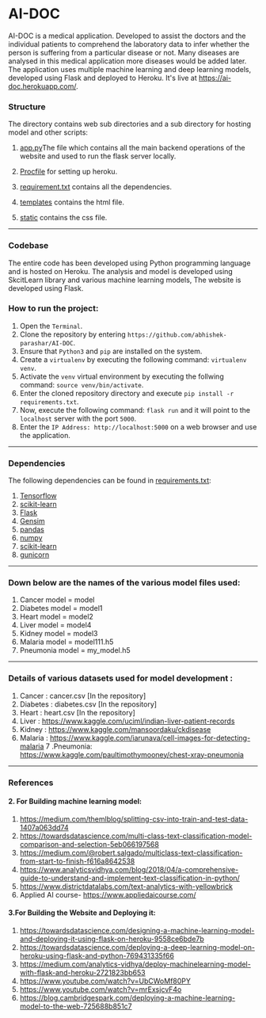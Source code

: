 # AI-DOC
AI-DOC is a medical application. Developed to assist the doctors and the individual patients to comprehend the laboratory data to infer whether the person is suffering from a particular disease or not. Many diseases are analysed in this medical application more diseases would be added later. The application uses multiple machine learning and deep learning models, developed using Flask and deployed to Heroku.
It's live at https://ai-doc.herokuapp.com/. 
### Structure

The directory contains web sub directories and a sub directory for hosting model and other scripts:

1. [app.py](https://github.com/abhishek-parashar/AI-DOC/blob/master/app.py)The file which contains all the main backend operations of the website and used to run the flask server locally.
   
2. [Procfile](https://github.com/abhishek-parashar/AI-DOC/blob/master/Procfile) for setting up heroku.

3. [requirement.txt](https://github.com/abhishek-parashar/AI-DOC/blob/master/requirements.txt) contains all the dependencies.

4. [templates](https://github.com/abhishek-parashar/AI-DOC/tree/master/templates) contains the html file.

5. [static](https://github.com/abhishek-parashar/AI-DOC/tree/master/static) contains the css file.
--- 
### Codebase

The entire code has been developed using Python programming language and is hosted on Heroku. The analysis and model is developed using SkcitLearn library and various machine learning models, The website is developed using Flask. 

### How to run the project:

  1. Open the `Terminal`.
  2. Clone the repository by entering `https://github.com/abhishek-parashar/AI-DOC`.
  3. Ensure that `Python3` and `pip` are installed on the system.
  4. Create a `virtualenv` by executing the following command: `virtualenv venv`.
  5. Activate the `venv` virtual environment by executing the follwing command: `source venv/bin/activate`.
  6. Enter the cloned repository directory and execute `pip install -r requirements.txt`.
  7. Now, execute the following command: `flask run` and it will point to the `localhost` server with the port `5000`.
  8. Enter the `IP Address: http://localhost:5000` on a web browser and use the application.
 --- 
### Dependencies

The following dependencies can be found in [requirements.txt](https://github.com/abhishek-parashar/Reddit-flair-detection/blob/master/requirements.txt):

  1. [Tensorflow](https://www.tensorflow.org/)
  2. [scikit-learn](https://scikit-learn.org/)
  3. [Flask](https://palletsprojects.com/p/flask/)
  4. [Gensim](https://radimrehurek.com/gensim/)
  5. [pandas](https://pandas.pydata.org/)
  6. [numpy](http://www.numpy.org/)
  7. [scikit-learn](https://scikit-learn.org/stable/index.html)
  8. [gunicorn](https://gunicorn.org/)
 --- 
### Down below are the names of the various model files used:
1. Cancer model = model
2. Diabetes model = model1
3. Heart model = model2
4. Liver model = model4
5. Kidney model = model3
6. Malaria model = model111.h5
7. Pneumonia model = my_model.h5
  
---
### Details of various datasets used for model development :
1. Cancer : cancer.csv [In the repository]
2. Diabetes : diabetes.csv [In the repository]
3. Heart : heart.csv [In the repository]
4. Liver : https://www.kaggle.com/uciml/indian-liver-patient-records
5. Kidney : https://www.kaggle.com/mansoordaku/ckdisease
6. Malaria : https://www.kaggle.com/iarunava/cell-images-for-detecting-malaria
7 .Pneumonia: https://www.kaggle.com/paultimothymooney/chest-xray-pneumonia
---



### References
#### 2. For Building machine learning model:
1. https://medium.com/themlblog/splitting-csv-into-train-and-test-data-1407a063dd74
2. https://towardsdatascience.com/multi-class-text-classification-model-comparison-and-selection-5eb066197568
3. https://medium.com/@robert.salgado/multiclass-text-classification-from-start-to-finish-f616a8642538
4. https://www.analyticsvidhya.com/blog/2018/04/a-comprehensive-guide-to-understand-and-implement-text-classification-in-python/
5. https://www.districtdatalabs.com/text-analytics-with-yellowbrick
6. Applied AI course- https://www.appliedaicourse.com/

#### 3.For Building the Website and Deploying it:
1.	https://towardsdatascience.com/designing-a-machine-learning-model-and-deploying-it-using-flask-on-heroku-9558ce6bde7b
2.	https://towardsdatascience.com/deploying-a-deep-learning-model-on-heroku-using-flask-and-python-769431335f66
3.	https://medium.com/analytics-vidhya/deploy-machinelearning-model-with-flask-and-heroku-2721823bb653
4.	https://www.youtube.com/watch?v=UbCWoMf80PY
5.	https://www.youtube.com/watch?v=mrExsjcvF4o
6.	https://blog.cambridgespark.com/deploying-a-machine-learning-model-to-the-web-725688b851c7
